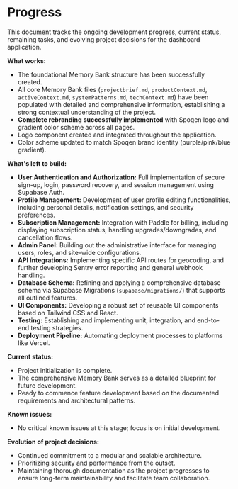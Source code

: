 # Progress

This document tracks the ongoing development progress, current status, remaining tasks, and evolving project decisions for the dashboard application.

**What works:**
-   The foundational Memory Bank structure has been successfully created.
-   All core Memory Bank files (`projectbrief.md`, `productContext.md`, `activeContext.md`, `systemPatterns.md`, `techContext.md`) have been populated with detailed and comprehensive information, establishing a strong contextual understanding of the project.
-   **Complete rebranding successfully implemented** with Spoqen logo and gradient color scheme across all pages.
-   Logo component created and integrated throughout the application.
-   Color scheme updated to match Spoqen brand identity (purple/pink/blue gradient).

**What's left to build:**
-   **User Authentication and Authorization:** Full implementation of secure sign-up, login, password recovery, and session management using Supabase Auth.
-   **Profile Management:** Development of user profile editing functionalities, including personal details, notification settings, and security preferences.
-   **Subscription Management:** Integration with Paddle for billing, including displaying subscription status, handling upgrades/downgrades, and cancellation flows.
-   **Admin Panel:** Building out the administrative interface for managing users, roles, and site-wide configurations.
-   **API Integrations:** Implementing specific API routes for geocoding, and further developing Sentry error reporting and general webhook handling.
-   **Database Schema:** Refining and applying a comprehensive database schema via Supabase Migrations (`supabase/migrations/`) that supports all outlined features.
-   **UI Components:** Developing a robust set of reusable UI components based on Tailwind CSS and React.
-   **Testing:** Establishing and implementing unit, integration, and end-to-end testing strategies.
-   **Deployment Pipeline:** Automating deployment processes to platforms like Vercel.

**Current status:**
-   Project initialization is complete.
-   The comprehensive Memory Bank serves as a detailed blueprint for future development.
-   Ready to commence feature development based on the documented requirements and architectural patterns.

**Known issues:**
-   No critical known issues at this stage; focus is on initial development.

**Evolution of project decisions:**
-   Continued commitment to a modular and scalable architecture.
-   Prioritizing security and performance from the outset.
-   Maintaining thorough documentation as the project progresses to ensure long-term maintainability and facilitate team collaboration. 